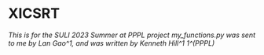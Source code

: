 # XICSRT
*This is for the SULI 2023 Summer at PPPL project*
*my_functions.py was sent to me by Lan Gao^1, and was written by Kenneth Hill^1 1^(PPPL)*
